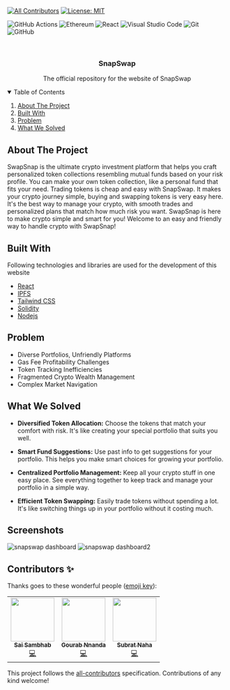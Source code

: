 
<!-- ALL-CONTRIBUTORS-BADGE:START - Do not remove or modify this section -->
[![All Contributors](https://img.shields.io/badge/all_contributors-4-orange.svg?style=flat-square)](#contributors-)
[![License: MIT](https://img.shields.io/badge/License-MIT-yellow.svg)](https://opensource.org/licenses/MIT)
<!-- ALL-CONTRIBUTORS-BADGE:END -->

<!-- Other badges-->
![GitHub Actions](https://img.shields.io/badge/github%20actions-%232671E5.svg?style=for-the-badge&logo=githubactions&logoColor=white)
![Ethereum](https://img.shields.io/badge/Ethereum-3C3C3D?style=for-the-badge&logo=Ethereum&logoColor=white)
![React](https://img.shields.io/badge/react-%2320232a.svg?style=for-the-badge&logo=react&logoColor=%2361DAFB)
![Visual Studio Code](https://img.shields.io/badge/Visual%20Studio%20Code-0078d7.svg?style=for-the-badge&logo=visual-studio-code&logoColor=white)
![Git](https://img.shields.io/badge/git-%23F05033.svg?style=for-the-badge&logo=git&logoColor=white)
	![GitHub](https://img.shields.io/badge/github-%23121011.svg?style=for-the-badge&logo=github&logoColor=white)
<!-- Other badges-->

<br />
<p align="center">
 

  <h3 align="center">SnapSwap</h3>

  <p align="center">
    The official repository for the website of SnapSwap
    <br />
<!--     ·
    <a href="https://www.youtube.com/watch?v=LwG5t0DxFAc">Project Demo</a> -->
  </p>
</p>

<!-- TABLE OF CONTENTS -->
<details open="open">
  <summary>Table of Contents</summary>
  <ol>
    <li>
      <a href="#about-the-project">About The Project</a>
      <ul>
      </ul>
        <li><a href="#built-with">Built With</a></li>
    
   
   <li><a href="#problem">Problem</a></li>
    <li><a href="#what-we-solved">What We Solved</a></li>
  </ol>
</details>

## About The Project

SwapSnap is the ultimate crypto investment platform that helps you craft personalized token collections resembling mutual funds based on your risk profile. You can make your own token collection, like a personal fund that fits your need. Trading tokens is cheap and easy with SnapSwap. It makes your crypto journey simple, buying and swapping tokens is very easy here. It's the best way to manage your crypto, with smooth trades and personalized plans that match how much risk you want. SwapSnap is here to make crypto simple and smart for you! Welcome to an easy and friendly way to handle crypto with SwapSnap!

## Built With

Following technologies and libraries are used for the development of this website

- [React](https://reactjs.org/)
- [IPFS](https://ipfs.io/)
- [Tailwind CSS](https://tailwindcss.com/)
- [Solidity](https://soliditylang.org/)
- [Nodejs](https://nodejs.org/en)


## Problem

* Diverse Portfolios, Unfriendly Platforms
* Gas Fee Profitability Challenges
* Token Tracking Inefficiencies
* Fragmented Crypto Wealth Management
* Complex Market Navigation

## What We Solved
* **Diversified Token Allocation:** Choose the tokens that match your comfort with risk. It's like creating your special portfolio that suits you well.

* **Smart Fund Suggestions:** Use past info to get suggestions for your portfolio. This helps you make smart choices for growing your portfolio.

* **Centralized Portfolio Management:** Keep all your crypto stuff in one easy place. See everything together to keep track and manage your portfolio in a simple way.

* **Efficient Token Swapping:** Easily trade tokens without spending a lot. It's like switching things up in your portfolio without it costing much.

## Screenshots

![snapswap dashboard](https://github.com/a-sambhab/SnapSwap/assets/76111005/18bf21af-a465-4394-83c2-7c61d01fb157)
![snapswap dashboard2](https://github.com/a-sambhab/SnapSwap/assets/76111005/a423006f-2baf-446d-9f59-a33f727c9c9c)



## Contributors ✨

Thanks goes to these wonderful people ([emoji key](https://allcontributors.org/docs/en/emoji-key)):

<!-- ALL-CONTRIBUTORS-LIST:START - Do not remove or modify this section -->
<!-- prettier-ignore-start -->
<!-- markdownlint-disable -->
<table>
  <tr>
    <td align="center"><a href="https://github.com/a-sambhab"><img src="https://avatars.githubusercontent.com/u/84642011?v=4" width="100px;" alt=""/><br /><sub><b>Sai Sambhab</b></sub></a><br /><a href="https://github.com/a-sambhab/SnapSwap/commits?author=a-sambhab" title="Code">💻</a></td>
    <td align="center"><a href="https://github.com/Gourab-18"><img src="https://avatars.githubusercontent.com/u/81527672?v=4" width="100px;" alt=""/><br /><sub><b>Gourab Nnanda</b></sub></a><br /><a href="https://github.com/a-sambhab/SnapSwap/commits?author=Gourab-18" title="Code">💻</a></td>
	
<td align="center"><a href="https://github.com/subrat0018"><img src="https://avatars.githubusercontent.com/u/89215102?v=4" width="100px;" alt=""/><br /><sub><b>Subrat Naha</b></sub></a><br /><a href="https://github.com/a-sambhab/SnapSwap/commits?author=subrat0018" title="Code">💻</a></td>
  </tr>
</table>

<!-- markdownlint-restore -->
<!-- prettier-ignore-end -->

<!-- ALL-CONTRIBUTORS-LIST:END -->

This project follows the [all-contributors](https://github.com/all-contributors/all-contributors) specification. Contributions of any kind welcome!
